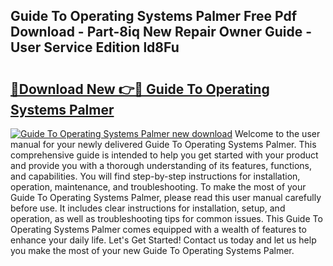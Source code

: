 ## Guide To Operating Systems Palmer Free Pdf Download - Part-8iq New Repair Owner Guide - User Service Edition ld8Fu

# <h2><a href="http://bc5267.oget.top/?id=Guide+To+Operating+Systems+Palmer">🔗Download New 👉🔴 Guide To Operating Systems Palmer</a></h2>

[![Guide To Operating Systems Palmer new download](https://i.imgur.com/5g1atiW.png)](http://bc5267.oget.top/?id=Guide+To+Operating+Systems+Palmer)
Welcome to the user manual for your newly delivered Guide To Operating Systems Palmer. This comprehensive guide is intended to help you get started with your product and provide you with a thorough understanding of its features, functions, and capabilities. You will find step-by-step instructions for installation, operation, maintenance, and troubleshooting. To make the most of your Guide To Operating Systems Palmer, please read this user manual carefully before use. It includes clear instructions for installation, setup, and operation, as well as troubleshooting tips for common issues. This Guide To Operating Systems Palmer comes equipped with a wealth of features to enhance your daily life. Let's Get Started! Contact us today and let us help you make the most of your new Guide To Operating Systems Palmer.
